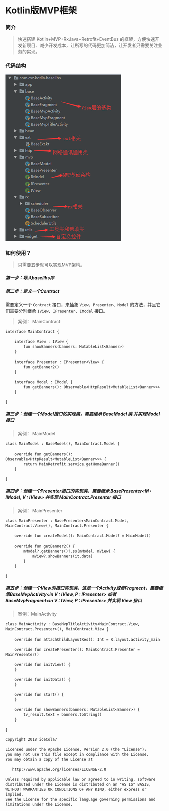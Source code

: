# Kotlin版MVP框架

### 简介

> 快速搭建 Kotlin+MVP+RxJava+Retrofit+EventBus 的框架，方便快速开发新项目、减少开发成本，让所写的代码更加简洁，让开发者只需要关注业务的实现。

### 代码结构

![](/art/base.png)

### 如何使用？

> 只需要五步就可以实现MVP架构。

##### 第一步：导入baselibs库

##### 第二步：定义一个Contract

需要定义一个 `Contract` 接口，来抽象 `View`、`Presenter`、`Model` 的方法，并且它们需要分别继承 `IView`、`IPresenter`、`IModel` 接口。
> 案例： MainContract

```
interface MainContract {

    interface View : IView {
        fun showBanners(banners: MutableList<Banner>)
    }

    interface Presenter : IPresenter<View> {
        fun getBanner2()
    }

    interface Model : IModel {
        fun getBanners(): Observable<HttpResult<MutableList<Banner>>>
    }

}
```

##### 第三步：创建一个Model接口的实现类，需要继承 BaseModel 类 并实现Model接口
> 案例： MainModel

```
class MainModel : BaseModel(), MainContract.Model {

    override fun getBanners(): Observable<HttpResult<MutableList<Banner>>> {
        return MainRetrofit.service.getHomeBanner()
    }

}
```

##### 第四步：创建一个Presenter接口的实现类，需要继承 BasePresenter<M : IModel, V : IView> 并实现 MainContract.Presenter 接口

> 案例： MainPresenter

```
class MainPresenter : BasePresenter<MainContract.Model, MainContract.View>(), MainContract.Presenter {

    override fun createModel(): MainContract.Model? = MainModel()

    override fun getBanner2() {
        mModel?.getBanners()?.ss(mModel, mView) {
            mView?.showBanners(it.data)
        }
    }

}
```

##### 第五步：创建一个View的接口实现类，这是一个Activity或者Fragment，需要继承BaseMvpActivity<in V : IView, P : IPresenter<V>> 或者 BaseMvpFragment<in V : IView, P : IPresenter<V>> 并实现 View 接口
> 案例：MainActivity

```
class MainActivity : BaseMvpTitleActivity<MainContract.View, MainContract.Presenter>(), MainContract.View {

    override fun attachChildLayoutRes(): Int = R.layout.activity_main

    override fun createPresenter(): MainContract.Presenter = MainPresenter()

    override fun initView() {
    }

    override fun initData() {
    }

    override fun start() {
    }

    override fun showBanners(banners: MutableList<Banner>) {
        tv_result.text = banners.toString()
    }

}
```

```
Copyright 2018 iceCola7 

Licensed under the Apache License, Version 2.0 (the "License");
you may not use this file except in compliance with the License.
You may obtain a copy of the License at

   http://www.apache.org/licenses/LICENSE-2.0

Unless required by applicable law or agreed to in writing, software
distributed under the License is distributed on an "AS IS" BASIS,
WITHOUT WARRANTIES OR CONDITIONS OF ANY KIND, either express or implied.
See the License for the specific language governing permissions and
limitations under the License.
```